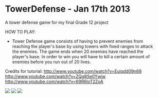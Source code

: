 # TowerDefense - Jan 17th 2013
A tower defense game for my final Grade 12 project

HOW TO PLAY:
 * Tower Defense game consists of having to prevent enemies from reaching the player's base by using towers with fixed ranges to attack the enemies. The game ends when 20 enemies have reached the player's base. In order to win you will have to kill a certain amount of enemies before you run out of 20 lives.

Credits for tutorial:
  http://www.youtube.com/watch?v=Euiqdd09n68
  http://www.youtube.com/watch?v=ZQg8Se0Ywiw
  http://www.youtube.com/watch?v=69R6IoT2ZoA

![](https://i.imgur.com/M4SHi3G.png)
![](https://i.imgur.com/zozFc3Y.png)
![](https://i.imgur.com/d6ehbQo.png)

